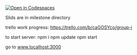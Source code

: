 [![Open in Codespaces](https://classroom.github.com/assets/launch-codespace-7f7980b617ed060a017424585567c406b6ee15c891e84e1186181d67ecf80aa0.svg)](https://classroom.github.com/open-in-codespaces?assignment_repo_id=12559692)

Slids are in milestone directory

trello work progress: https://trello.com/b/caGOSYco/group-j

to start server:
npm i
npm update
npm start

go to www.localhost:3000
